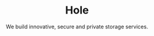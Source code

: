 <h1 align="center">Hole</h1>
<p align="center">We build innovative, secure and private storage services.</p>

